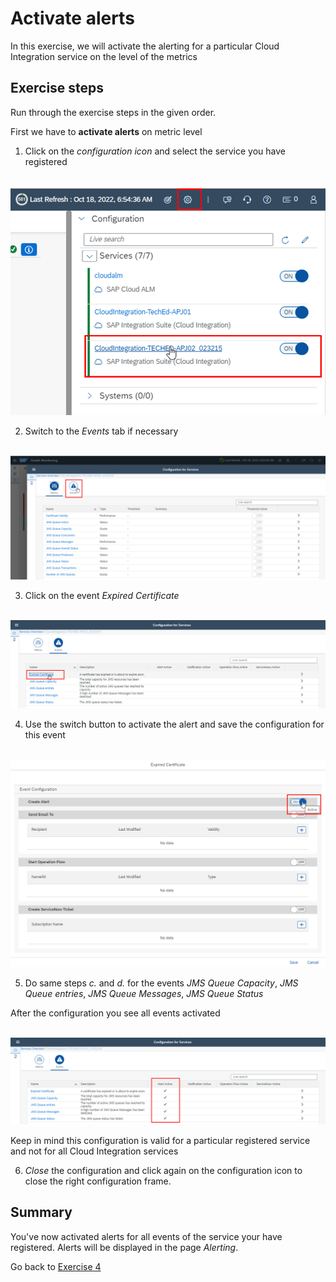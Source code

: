 # Activate alerts
In this exercise, we will activate the alerting for a particular Cloud Integration service on the level of the metrics

## Exercise steps

Run through the exercise steps in the given order.

First we have to **activate alerts** on metric level

1. Click on the *configuration icon* and select the service you have registered

<br>![](/exercises/ex4/images/HMSelectConfiguration.png)

2. Switch to the *Events* tab if necessary

<br>![](/exercises/ex4/images/HMConfigSwitchToEvents.png)

3. Click on the event *Expired Certificate*

<br>![](/exercises/ex4/images/HMConfigSelectEventCertificate.png)

4. Use the switch button to activate the alert and save the configuration for this event

<br>![](/exercises/ex4/images/HMConfigTurnOnEventCertificate.png)

5. Do same steps *c.* and *d.* for the events *JMS Queue Capacity*, *JMS Queue entries*, *JMS Queue Messages*, *JMS Queue Status* 

After the configuration you see all events activated

<br>![](/exercises/ex4/images/HMConfigActiveAlerts.png)

Keep in mind this configuration is valid for a particular registered service and not for all Cloud Integration services

6. *Close* the configuration and click again on the configuration icon to close the right configuration frame.
   

## Summary

You've now activated alerts for all events of the service your have registered. Alerts will be displayed in the page *Alerting*.

Go back to [Exercise 4](../../ex4/readme.md)





<!--
# Available metrics for Cloud Integration

In this exercise, we will ...

## Exercise steps

Run through the exercise steps in the given order.

#### Prequisites:
The Cloud Integration tenant is already registered. If not please run through exercises [Register a Cloud Integration tenant in LMS](../ex11/).

If not already done, please login to [SAP Cloud ALM tenant](https://teched22-cloudalm-003.authentication.eu10.hana.ondemand.com/).  

1.	Navigate t...

   <br>![](/exercises/ex1/images/CALMLandingHealthMon.png)
   
    >
    > *Important:*
    > Health monitoring do.....
    >

## Summary

You've now ...
After completing these steps you will have created...

Next we will ....... Continue to - [Exercise 5](../ex5/README.md)


2.	Insert this line of code.
```abap
response->set_text( |Hello ABAP World! | ). 
```

-->
